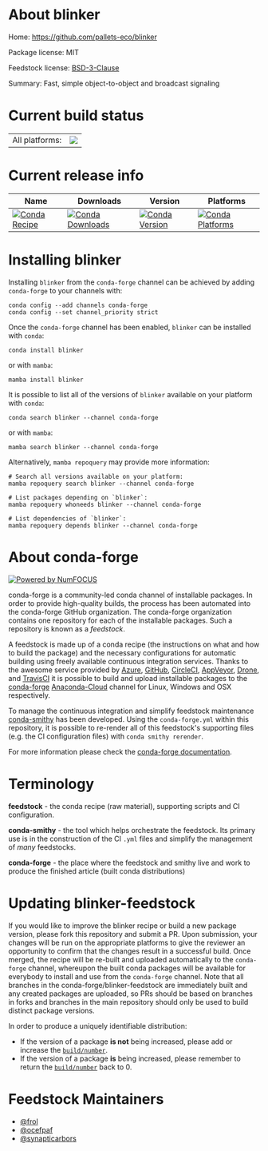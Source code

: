 About blinker
=============

Home: https://github.com/pallets-eco/blinker

Package license: MIT

Feedstock license: [BSD-3-Clause](https://github.com/conda-forge/blinker-feedstock/blob/main/LICENSE.txt)

Summary: Fast, simple object-to-object and broadcast signaling

Current build status
====================


<table><tr><td>All platforms:</td>
    <td>
      <a href="https://dev.azure.com/conda-forge/feedstock-builds/_build/latest?definitionId=3704&branchName=main">
        <img src="https://dev.azure.com/conda-forge/feedstock-builds/_apis/build/status/blinker-feedstock?branchName=main">
      </a>
    </td>
  </tr>
</table>

Current release info
====================

| Name | Downloads | Version | Platforms |
| --- | --- | --- | --- |
| [![Conda Recipe](https://img.shields.io/badge/recipe-blinker-green.svg)](https://anaconda.org/conda-forge/blinker) | [![Conda Downloads](https://img.shields.io/conda/dn/conda-forge/blinker.svg)](https://anaconda.org/conda-forge/blinker) | [![Conda Version](https://img.shields.io/conda/vn/conda-forge/blinker.svg)](https://anaconda.org/conda-forge/blinker) | [![Conda Platforms](https://img.shields.io/conda/pn/conda-forge/blinker.svg)](https://anaconda.org/conda-forge/blinker) |

Installing blinker
==================

Installing `blinker` from the `conda-forge` channel can be achieved by adding `conda-forge` to your channels with:

```
conda config --add channels conda-forge
conda config --set channel_priority strict
```

Once the `conda-forge` channel has been enabled, `blinker` can be installed with `conda`:

```
conda install blinker
```

or with `mamba`:

```
mamba install blinker
```

It is possible to list all of the versions of `blinker` available on your platform with `conda`:

```
conda search blinker --channel conda-forge
```

or with `mamba`:

```
mamba search blinker --channel conda-forge
```

Alternatively, `mamba repoquery` may provide more information:

```
# Search all versions available on your platform:
mamba repoquery search blinker --channel conda-forge

# List packages depending on `blinker`:
mamba repoquery whoneeds blinker --channel conda-forge

# List dependencies of `blinker`:
mamba repoquery depends blinker --channel conda-forge
```


About conda-forge
=================

[![Powered by
NumFOCUS](https://img.shields.io/badge/powered%20by-NumFOCUS-orange.svg?style=flat&colorA=E1523D&colorB=007D8A)](https://numfocus.org)

conda-forge is a community-led conda channel of installable packages.
In order to provide high-quality builds, the process has been automated into the
conda-forge GitHub organization. The conda-forge organization contains one repository
for each of the installable packages. Such a repository is known as a *feedstock*.

A feedstock is made up of a conda recipe (the instructions on what and how to build
the package) and the necessary configurations for automatic building using freely
available continuous integration services. Thanks to the awesome service provided by
[Azure](https://azure.microsoft.com/en-us/services/devops/), [GitHub](https://github.com/),
[CircleCI](https://circleci.com/), [AppVeyor](https://www.appveyor.com/),
[Drone](https://cloud.drone.io/welcome), and [TravisCI](https://travis-ci.com/)
it is possible to build and upload installable packages to the
[conda-forge](https://anaconda.org/conda-forge) [Anaconda-Cloud](https://anaconda.org/)
channel for Linux, Windows and OSX respectively.

To manage the continuous integration and simplify feedstock maintenance
[conda-smithy](https://github.com/conda-forge/conda-smithy) has been developed.
Using the ``conda-forge.yml`` within this repository, it is possible to re-render all of
this feedstock's supporting files (e.g. the CI configuration files) with ``conda smithy rerender``.

For more information please check the [conda-forge documentation](https://conda-forge.org/docs/).

Terminology
===========

**feedstock** - the conda recipe (raw material), supporting scripts and CI configuration.

**conda-smithy** - the tool which helps orchestrate the feedstock.
                   Its primary use is in the construction of the CI ``.yml`` files
                   and simplify the management of *many* feedstocks.

**conda-forge** - the place where the feedstock and smithy live and work to
                  produce the finished article (built conda distributions)


Updating blinker-feedstock
==========================

If you would like to improve the blinker recipe or build a new
package version, please fork this repository and submit a PR. Upon submission,
your changes will be run on the appropriate platforms to give the reviewer an
opportunity to confirm that the changes result in a successful build. Once
merged, the recipe will be re-built and uploaded automatically to the
`conda-forge` channel, whereupon the built conda packages will be available for
everybody to install and use from the `conda-forge` channel.
Note that all branches in the conda-forge/blinker-feedstock are
immediately built and any created packages are uploaded, so PRs should be based
on branches in forks and branches in the main repository should only be used to
build distinct package versions.

In order to produce a uniquely identifiable distribution:
 * If the version of a package **is not** being increased, please add or increase
   the [``build/number``](https://docs.conda.io/projects/conda-build/en/latest/resources/define-metadata.html#build-number-and-string).
 * If the version of a package **is** being increased, please remember to return
   the [``build/number``](https://docs.conda.io/projects/conda-build/en/latest/resources/define-metadata.html#build-number-and-string)
   back to 0.

Feedstock Maintainers
=====================

* [@frol](https://github.com/frol/)
* [@ocefpaf](https://github.com/ocefpaf/)
* [@synapticarbors](https://github.com/synapticarbors/)

